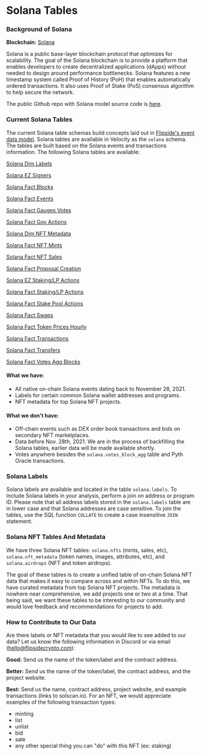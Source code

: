 # Solana Tables

### Background of Solana

**Blockchain:** [Solana](https://solana.com/)

Solana is a public base-layer blockchain protocol that optimizes for scalability. The goal of the Solana blockchain is to provide a platform that enables developers to create decentralized applications (dApps) without needed to design around performance bottlenecks. Solana features a new timestamp system called Proof of History (PoH) that enables automatically ordered transactions. It also uses Proof of Stake (PoS) consensus algorithm to help secure the network.&#x20;

The public Github repo with Solana model source code is [here](https://github.com/FlipsideCrypto/solana-models).

### Current Solana Tables

The current Solana table schemas build concepts laid out in [Flipside's event data model](broken-reference). Solana tables are available in Velocity as the `solana` schema. The tables are built based on the Solana events and transactions information. The following Solana tables are available:

[Solana Dim Labels](https://flipsidecrypto.github.io/solana-models/#!/model/model.solana\_models.core\_\_dim\_labels)

[Solana EZ Signers](https://flipsidecrypto.github.io/solana-models/#!/model/model.solana\_models.core\_\_ez\_signers)

[Solana Fact Blocks](https://flipsidecrypto.github.io/solana-models/#!/model/model.solana\_models.core\_\_fact\_blocks)

[Solana Fact Events](https://flipsidecrypto.github.io/solana-models/#!/model/model.solana\_models.core\_\_fact\_events)&#x20;

[Solana Fact Gauges Votes](https://flipsidecrypto.github.io/solana-models/#!/model/model.solana\_models.core\_\_fact\_gauges\_votes)

[Solana Fact Gov Actions](https://flipsidecrypto.github.io/solana-models/#!/model/model.solana\_models.core\_\_fact\_gov\_actions)

[Solana Dim NFT Metadata](https://flipsidecrypto.github.io/solana-models/#!/model/model.solana\_models.core\_\_dim\_nft\_metadata)

[Solana Fact NFT Mints](https://flipsidecrypto.github.io/solana-models/#!/model/model.solana\_models.core\_\_fact\_nft\_mints)

[Solana Fact NFT Sales](https://flipsidecrypto.github.io/solana-models/#!/model/model.solana\_models.core\_\_fact\_nft\_sales)

[Solana Fact Proposal Creation](broken-reference)

[Solana EZ Staking/LP Actions](broken-reference)

[Solana Fact Staking/LP Actions](https://flipsidecrypto.github.io/solana-models/#!/model/model.solana\_models.core\_\_fact\_staking\_lp\_actions)

[Solana Fact Stake Pool Actions](https://flipsidecrypto.github.io/solana-models/#!/model/model.solana\_models.core\_\_fact\_stake\_pool\_actions)

[Solana Fact Swaps](https://flipsidecrypto.github.io/solana-models/#!/model/model.solana\_models.core\_\_fact\_swaps)

[Solana Fact Token Prices Hourly](https://flipsidecrypto.github.io/solana-models/#!/model/model.solana\_models.core\_\_fact\_token\_prices\_hourly)

[Solana Fact Transactions](https://flipsidecrypto.github.io/solana-models/#!/model/model.solana\_models.core\_\_fact\_transactions)

[Solana Fact Transfers](https://flipsidecrypto.github.io/solana-models/#!/model/model.solana\_models.core\_\_fact\_transfers)

[Solana Fact Votes Agg Blocks](https://flipsidecrypto.github.io/solana-models/#!/model/model.solana\_models.core\_\_fact\_votes\_agg\_block) &#x20;



#### What we have:

* All native on-chain Solana events dating back to November 28, 2021.&#x20;
* Labels for certain common Solana wallet addresses and programs.&#x20;
* NFT metadata for top Solana NFT projects.&#x20;

#### What we don't have:&#x20;

* Off-chain events such as DEX order book transactions and bids on secondary NFT marketplaces.&#x20;
* Data before Nov. 28th, 2021. We are in the process of backfilling the Solana tables, earlier data will be made available shortly.&#x20;
* Votes anywhere besides the `solana.votes_block_agg` table and Pyth Oracle transactions.

### Solana Labels&#x20;

Solana labels are available and located in the table `solana.labels`. To include Solana labels in your analysis, perform a join on address or program ID. Please note that all address labels stored in the `solana.labels` table are in lower case and that Solana addresses are case sensitive. To join the tables, use the SQL function `COLLATE` to create a case insensitive `JOIN` statement.&#x20;

### Solana NFT Tables And Metadata

We have three Solana NFT tables: `solana.nfts` (mints, sales, etc), `solana.nft_metadata` (token names, images, attributes, etc), and `solana.airdrops` (NFT and token airdrops).

The goal of these tables is to create a unified table of on-chain Solana NFT data that makes it easy to compare across and within NFTs. To do this, we have curated metadata from top Solana NFT projects. The metadata is nowhere near comprehensive, we add projects one or two at a time. That being said, we want these tables to be interesting to our community and would love feedback and recommendations for projects to add.&#x20;

### How to Contribute to Our Data

Are there labels or NFT metadata that you would like to see added to our data? Let us know the following information in Discord or via email (hello@flipsidecrypto.com):&#x20;

**Good:** Send us the name of the token/label and the contract address.&#x20;

**Better:** Send us the name of the token/label, the contract address, and the project website.

**Best:** Send us the name, contract address, project website, and example transactions (links to solscan.io). For an NFT, we would appreciate examples of the following transaction types:&#x20;

* minting
* list
* unlist
* bid
* sale
* any other special thing you can "do" with this NFT (ex: staking)
